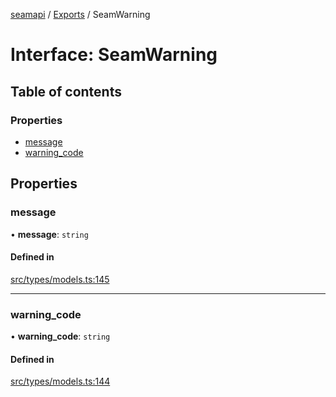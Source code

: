 [seamapi](../README.md) / [Exports](../modules.md) / SeamWarning

# Interface: SeamWarning

## Table of contents

### Properties

- [message](SeamWarning.md#message)
- [warning\_code](SeamWarning.md#warning_code)

## Properties

### message

• **message**: `string`

#### Defined in

[src/types/models.ts:145](https://github.com/seamapi/javascript/blob/main/src/types/models.ts#L145)

___

### warning\_code

• **warning\_code**: `string`

#### Defined in

[src/types/models.ts:144](https://github.com/seamapi/javascript/blob/main/src/types/models.ts#L144)
